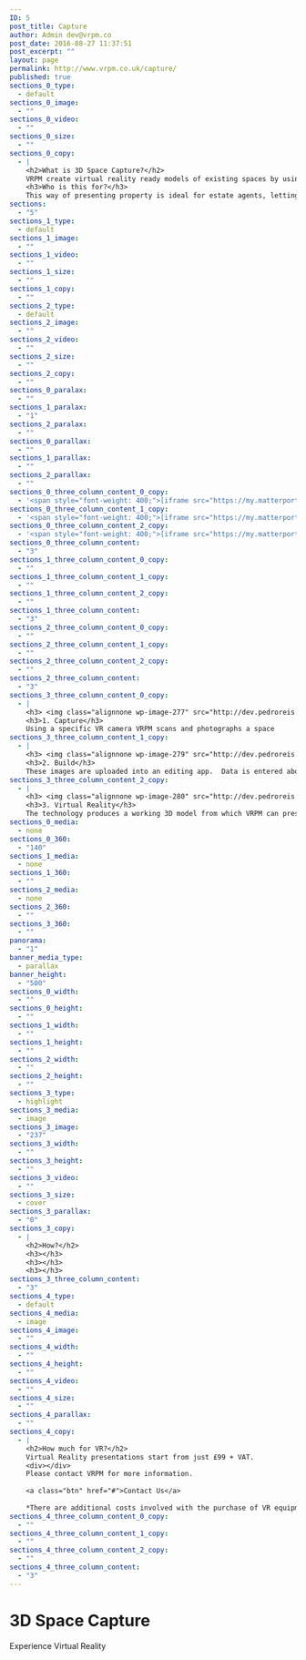 ```yaml
---
ID: 5
post_title: Capture
author: Admin dev@vrpm.co
post_date: 2016-08-27 11:37:51
post_excerpt: ""
layout: page
permalink: http://www.vrpm.co.uk/capture/
published: true
sections_0_type:
  - default
sections_0_image:
  - ""
sections_0_video:
  - ""
sections_0_size:
  - ""
sections_0_copy:
  - |
    <h2>What is 3D Space Capture?</h2>
    VRPM create virtual reality ready models of existing spaces by using images and data captured on site.   These 3D models can then be viewed either through VR glasses or on a laptop/phone/tablet screen.   Each captured space gives the user the flexibility to move around the model to get an accurate reflection of what the place is actually like.
    <h3>Who is this for?</h3>
    This way of presenting property is ideal for estate agents, lettings, holiday rentals and hotels when the property being marketed already exists.  This is the best method for busy people to view multiple spaces without having to visit each one.  We want to remove that feeling of the consumer knowing they’re not quite seeing everything when they only see photography.
sections:
  - "5"
sections_1_type:
  - default
sections_1_image:
  - ""
sections_1_video:
  - ""
sections_1_size:
  - ""
sections_1_copy:
  - ""
sections_2_type:
  - default
sections_2_image:
  - ""
sections_2_video:
  - ""
sections_2_size:
  - ""
sections_2_copy:
  - ""
sections_0_paralax:
  - ""
sections_1_paralax:
  - "1"
sections_2_paralax:
  - ""
sections_0_parallax:
  - ""
sections_1_parallax:
  - ""
sections_2_parallax:
  - ""
sections_0_three_column_content_0_copy:
  - '<span style="font-weight: 400;">[iframe src="https://my.matterport.com/show/?m=DNtKE6knM76" width="100%" height="500" scrolling="no" allowfullscreen="true"]</span>'
sections_0_three_column_content_1_copy:
  - '<span style="font-weight: 400;">[iframe src="https://my.matterport.com/show/?m=k8waZzKWdq8" width="100%" height="500" scrolling="no" allowfullscreen="true"]</span>'
sections_0_three_column_content_2_copy:
  - '<span style="font-weight: 400;">[iframe src="https://my.matterport.com/show/?m=AiAwZqXSP8H" width="100%" height="500" scrolling="no" allowfullscreen="true"]</span>'
sections_0_three_column_content:
  - "3"
sections_1_three_column_content_0_copy:
  - ""
sections_1_three_column_content_1_copy:
  - ""
sections_1_three_column_content_2_copy:
  - ""
sections_1_three_column_content:
  - "3"
sections_2_three_column_content_0_copy:
  - ""
sections_2_three_column_content_1_copy:
  - ""
sections_2_three_column_content_2_copy:
  - ""
sections_2_three_column_content:
  - "3"
sections_3_three_column_content_0_copy:
  - |
    <h3> <img class="alignnone wp-image-277" src="http://dev.pedroreis.net/vrpm/wp-content/uploads/2016/08/1474759740_camera-3.png" alt="1474759740_camera-3" width="100" height="100" /></h3>
    <h3>1. Capture</h3>
    Using a specific VR camera VRPM scans and photographs a space
sections_3_three_column_content_1_copy:
  - |
    <h3> <img class="alignnone wp-image-279" src="http://dev.pedroreis.net/vrpm/wp-content/uploads/2016/08/1474762512_home-1.png" alt="1474762512_home-1" width="100" height="100" /></h3>
    <h3>2. Build</h3>
    These images are uploaded into an editing app.  Data is entered about the captured space in order to create an accurate 3D scale model.
sections_3_three_column_content_2_copy:
  - |
    <h3> <img class="alignnone wp-image-280" src="http://dev.pedroreis.net/vrpm/wp-content/uploads/2016/08/1474760497_290-01-1.png" alt="1474760497_290-01-1" width="100" height="100" /></h3>
    <h3>3. Virtual Reality</h3>
    The technology produces a working 3D model from which VRPM can present spaces in virtual reality.
sections_0_media:
  - none
sections_0_360:
  - "140"
sections_1_media:
  - none
sections_1_360:
  - ""
sections_2_media:
  - none
sections_2_360:
  - ""
sections_3_360:
  - ""
panorama:
  - "1"
banner_media_type:
  - parallax
banner_height:
  - "500"
sections_0_width:
  - ""
sections_0_height:
  - ""
sections_1_width:
  - ""
sections_1_height:
  - ""
sections_2_width:
  - ""
sections_2_height:
  - ""
sections_3_type:
  - highlight
sections_3_media:
  - image
sections_3_image:
  - "237"
sections_3_width:
  - ""
sections_3_height:
  - ""
sections_3_video:
  - ""
sections_3_size:
  - cover
sections_3_parallax:
  - "0"
sections_3_copy:
  - |
    <h2>How?</h2>
    <h3></h3>
    <h3></h3>
    <h3></h3>
sections_3_three_column_content:
  - "3"
sections_4_type:
  - default
sections_4_media:
  - image
sections_4_image:
  - ""
sections_4_width:
  - ""
sections_4_height:
  - ""
sections_4_video:
  - ""
sections_4_size:
  - ""
sections_4_parallax:
  - ""
sections_4_copy:
  - |
    <h2>How much for VR?</h2>
    Virtual Reality presentations start from just £99 + VAT.
    <div></div>
    Please contact VRPM for more information.
    
    <a class="btn" href="#">Contact Us</a>
    
    *There are additional costs involved with the purchase of VR equipment if you want to show these presentations in Virtual Reality. VRPM can advise you on the best setup for your business.
sections_4_three_column_content_0_copy:
  - ""
sections_4_three_column_content_1_copy:
  - ""
sections_4_three_column_content_2_copy:
  - ""
sections_4_three_column_content:
  - "3"
---
```

<h1>3D Space Capture</h1>
Experience Virtual Reality
<h2></h2>
&nbsp;